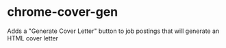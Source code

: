 # chrome-cover-gen

Adds a "Generate Cover Letter" button to job postings that will generate an HTML cover letter